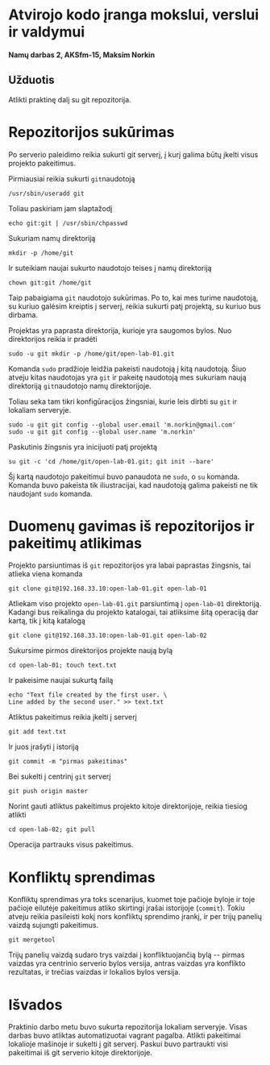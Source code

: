 # Atvirojo kodo įranga mokslui, verslui ir valdymui

#### Namų darbas 2, AKSfm-15, Maksim Norkin 

## Užduotis

Atlikti praktinę dalį su git repozitorija.

# Repozitorijos sukūrimas

Po serverio paleidimo reikia sukurti git serverį, į kurį galima būtų įkelti visus projekto pakeitimus.

Pirmiausiai reikia sukurti ``git``naudotoją

    /usr/sbin/useradd git
    
Toliau paskiriam jam slaptažodį

    echo git:git | /usr/sbin/chpasswd
    
Sukuriam namų direktoriją

    mkdir -p /home/git
    
Ir suteikiam naujai sukurto naudotojo teises į namų direktoriją

    chown git:git /home/git
    
Taip pabaigiama ``git`` naudotojo sukūrimas. Po to, kai mes turime naudotoją, su kuriuo galėsim kreiptis į serverį, reikia sukurti patį projektą, su kuriuo bus dirbama.

Projektas yra paprasta direktorija, kurioje yra saugomos bylos. Nuo direktorijos reikia ir pradėti
    
    sudo -u git mkdir -p /home/git/open-lab-01.git
    
Komanda ``sudo`` pradžioje leidžia pakeisti naudotoją į kitą naudotoją. Šiuo atveju kitas naudotojas yra ``git`` ir pakeitę naudotoją mes sukuriam naują direktoriją ``git``naudotojo namų direktorijoje.

Toliau seka tam tikri konfigūracijos žingsniai, kurie leis dirbti su ``git`` ir lokaliam serveryje.

    sudo -u git git config --global user.email 'm.norkin@gmail.com'
    sudo -u git git config --global user.name 'm.norkin'
    
Paskutinis žingsnis yra inicijuoti patį projektą

    su git -c 'cd /home/git/open-lab-01.git; git init --bare'
    
Šį kartą naudotojo pakeitimui buvo panaudota ne ``sudo``, o ``su`` komanda. Komanda buvo pakeista tik iliustracijai, kad naudotoją galima pakeisti ne tik naudojant ``sudo`` komanda.

# Duomenų gavimas iš repozitorijos ir pakeitimų atlikimas

Projekto parsiuntimas iš ``git`` repozitorijos yra labai paprastas žingsnis, tai atlieka viena komanda
    
    git clone git@192.168.33.10:open-lab-01.git open-lab-01
    
Atliekam viso projekto ``open-lab-01.git`` parsiuntimą į ``open-lab-01`` direktoriją. Kadangi bus reikalinga du projekto katalogai, tai atliksime šitą operaciją dar kartą, tik į kitą katalogą

    git clone git@192.168.33.10:open-lab-01.git open-lab-02    

Sukursime pirmos direktorijos projekte naują bylą
    
    cd open-lab-01; touch text.txt
    
Ir pakeisime naujai sukurtą failą

    echo "Text file created by the first user. \
    Line added by the second user." >> text.txt     
    
Atliktus pakeitimus reikia įkelti į serverį
    
    git add text.txt
    
Ir juos įrašyti į istoriją

    git commit -m "pirmas pakeitimas"
    
Bei sukelti į centrinį ``git`` serverį

    git push origin master
    
Norint gauti atliktus pakeitimus projekto kitoje direktorijoje, reikia tiesiog atlikti

    cd open-lab-02; git pull
    
Operacija partrauks visus pakeitimus.


# Konfliktų sprendimas

Konfliktų sprendimas yra toks scenarijus, kuomet toje pačioje byloje ir toje pačioje eilutėje pakeitimus atliko skirtingi įrašai istorijoje (``commit``). Tokiu atveju reikia pasileisti kokį nors konfliktų sprendimo įrankį, ir per trijų panelių vaizdą sujungti pakeitimus.

    git mergetool
    
Trijų panelių vaizdą sudaro trys vaizdai į konfliktuojančią bylą -- pirmas vaizdas yra centrinio serverio bylos versija, antras vaizdas yra konflikto rezultatas, ir trečias vaizdas ir lokalios bylos versija.

# Išvados

Praktinio darbo metu buvo sukurta repozitorija lokaliam serveryje. Visas darbas buvo atliktas automatizuotai vagrant pagalba. Atlikti pakeitimai lokalioje mašinoje ir sukelti į git serverį. Paskui buvo partraukti visi pakeitimai iš git serverio kitoje direktorijoje.
